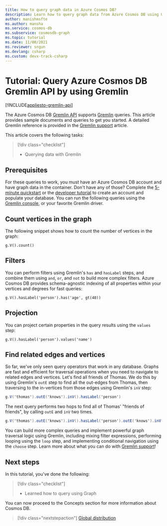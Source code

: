 ```yaml
---
title: How to query graph data in Azure Cosmos DB?
description: Learn how to query graph data from Azure Cosmos DB using Gremlin queries
author: manishmsfte
ms.author: mansha
ms.service: cosmos-db
ms.subservice: cosmosdb-graph
ms.topic: tutorial
ms.date: 11/08/2021
ms.reviewer: sngun
ms.devlang: csharp
ms.custom: devx-track-csharp
---
```


# Tutorial: Query Azure Cosmos DB Gremlin API by using Gremlin
[!INCLUDE[appliesto-gremlin-api](../includes/appliesto-gremlin-api.md)]

The Azure Cosmos DB [Gremlin API](graph-introduction.md) supports [Gremlin](https://github.com/tinkerpop/gremlin/wiki) queries. This article provides sample documents and queries to get you started. A detailed Gremlin reference is provided in the [Gremlin support](gremlin-support.md) article.

This article covers the following tasks: 

> [!div class="checklist"]
> * Querying data with Gremlin

## Prerequisites

For these queries to work, you must have an Azure Cosmos DB account and have graph data in the container. Don't have any of those? Complete the [5-minute quickstart](create-graph-dotnet.md) or the [developer tutorial](tutorial-query-graph.md) to create an account and populate your database. You can run the following queries using the [Gremlin console](https://tinkerpop.apache.org/docs/current/reference/#gremlin-console), or your favorite Gremlin driver.

## Count vertices in the graph

The following snippet shows how to count the number of vertices in the graph:

```
g.V().count()
```

## Filters

You can perform filters using Gremlin's `has` and `hasLabel` steps, and combine them using `and`, `or`, and `not` to build more complex filters. Azure Cosmos DB provides schema-agnostic indexing of all properties within your vertices and degrees for fast queries:

```
g.V().hasLabel('person').has('age', gt(40))
```

## Projection

You can project certain properties in the query results using the `values` step:

```
g.V().hasLabel('person').values('name')
```

## Find related edges and vertices

So far, we've only seen query operators that work in any database. Graphs are fast and efficient for traversal operations when you need to navigate to related edges and vertices. Let's find all friends of Thomas. We do this by using Gremlin's `outE` step to find all the out-edges from Thomas, then traversing to the in-vertices from those edges using Gremlin's `inV` step:

```cs
g.V('thomas').outE('knows').inV().hasLabel('person')
```

The next query performs two hops to find all of Thomas' "friends of friends", by calling `outE` and `inV` two times. 

```cs
g.V('thomas').outE('knows').inV().hasLabel('person').outE('knows').inV().hasLabel('person')
```

You can build more complex queries and implement powerful graph traversal logic using Gremlin, including mixing filter expressions, performing looping using the `loop` step, and implementing conditional navigation using the `choose` step. Learn more about what you can do with [Gremlin support](gremlin-support.md)!

## Next steps

In this tutorial, you've done the following:

> [!div class="checklist"]
> * Learned how to query using Graph 

You can now proceed to the Concepts section for more information about Cosmos DB.

> [!div class="nextstepaction"]
> [Global distribution](../distribute-data-globally.md) 

